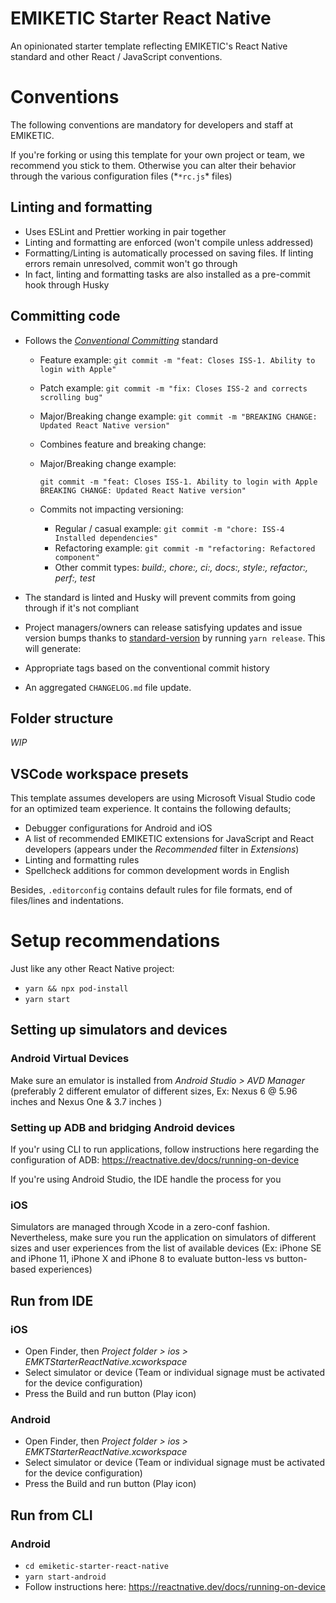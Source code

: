 # EMIKETIC Starter React Native

An opinionated starter template reflecting EMIKETIC's React Native standard and other React / JavaScript conventions.

# Conventions

The following conventions are mandatory for developers and staff at EMIKETIC.

If you're forking or using this template for your own project or team, we recommend you stick to them. Otherwise you can alter their behavior through the various configuration files (*`*rc.js`\* files)

## Linting and formatting

- Uses ESLint and Prettier working in pair together
- Linting and formatting are enforced (won't compile unless addressed)
- Formatting/Linting is automatically processed on saving files. If linting errors remain unresolved, commit won't go through
- In fact, linting and formatting tasks are also
  installed as a pre-commit hook through Husky

## Committing code

- Follows the [_Conventional Committing_](https://www.conventionalcommits.org/en/v1.0.0/) standard

  - Feature example: `git commit -m "feat: Closes ISS-1. Ability to login with Apple"`
  - Patch example: `git commit -m "fix: Closes ISS-2 and corrects scrolling bug"`
  - Major/Breaking change example: `git commit -m "BREAKING CHANGE: Updated React Native version"`
  - Combines feature and breaking change:
  - Major/Breaking change example:

    `git commit -m "feat: Closes ISS-1. Ability to login with Apple BREAKING CHANGE: Updated React Native version"`

  - Commits not impacting versioning:
    - Regular / casual example: `git commit -m "chore: ISS-4 Installed dependencies"`
    - Refactoring example: `git commit -m "refactoring: Refactored component"`
    - Other commit types: _build:, chore:, ci:, docs:, style:, refactor:, perf:, test_

- The standard is linted and Husky will prevent commits from going through if it's not compliant
- Project managers/owners can release satisfying updates and issue version bumps thanks to [standard-version](https://github.com/conventional-changelog/standard-version) by running `yarn release`. This will generate:
- Appropriate tags based on the conventional commit history
- An aggregated `CHANGELOG.md` file update.

## Folder structure

_WIP_

## VSCode workspace presets

This template assumes developers are using Microsoft Visual Studio code for an optimized team experience. It contains the following defaults;

- Debugger configurations for Android and iOS
- A list of recommended EMIKETIC extensions for JavaScript and React developers (appears under the _Recommended_ filter in _Extensions_)
- Linting and formatting rules
- Spellcheck additions for common development words in English

Besides, `.editorconfig` contains default rules for file formats, end of files/lines and indentations.

# Setup recommendations

Just like any other React Native project:

- `yarn && npx pod-install`
- `yarn start`

## Setting up simulators and devices

### Android Virtual Devices

Make sure an emulator is installed from _Android Studio > AVD Manager_ (preferably 2 different emulator of different sizes, Ex: Nexus 6 @ 5.96 inches and Nexus One & 3.7 inches )

### Setting up ADB and bridging Android devices

If you'r using CLI to run applications, follow instructions here regarding the configuration of ADB: https://reactnative.dev/docs/running-on-device

If you're using Android Studio, the IDE handle the process for you

### iOS

Simulators are managed through Xcode in a zero-conf fashion.
Nevertheless, make sure you run the application on simulators of different sizes and user experiences from the list of available devices (Ex: iPhone SE and iPhone 11, iPhone X and iPhone 8 to evaluate button-less vs button-based experiences)

## Run from IDE

### iOS

- Open Finder, then _Project folder > ios > EMKTStarterReactNative.xcworkspace_
- Select simulator or device (Team or individual signage must be activated for the device configuration)
- Press the Build and run button (Play icon)

### Android

- Open Finder, then _Project folder > ios > EMKTStarterReactNative.xcworkspace_
- Select simulator or device (Team or individual signage must be activated for the device configuration)
- Press the Build and run button (Play icon)

## Run from CLI

### Android

- `cd emiketic-starter-react-native`
- `yarn start-android`
- Follow instructions here: https://reactnative.dev/docs/running-on-device
